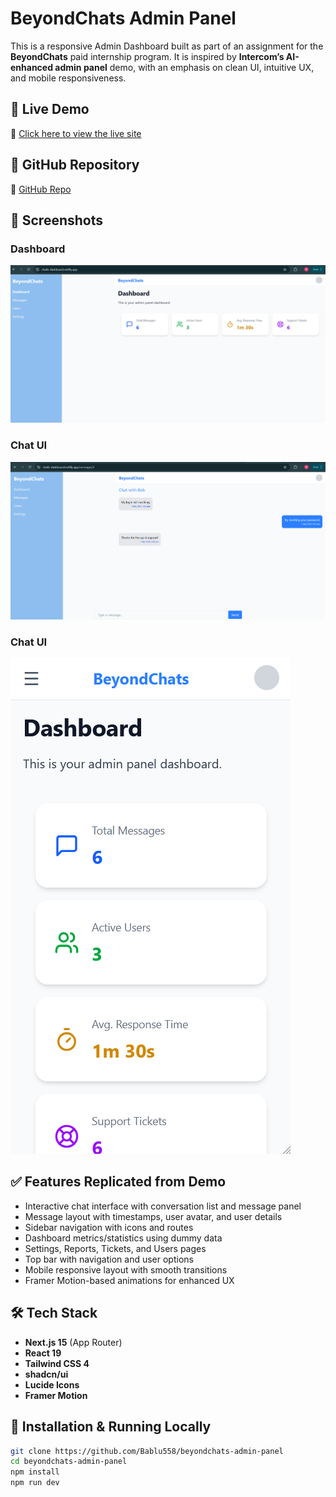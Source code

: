 # BeyondChats Admin Panel

This is a responsive Admin Dashboard built as part of an assignment for the **BeyondChats** paid internship program. It is inspired by **Intercom’s AI-enhanced admin panel** demo, with an emphasis on clean UI, intuitive UX, and mobile responsiveness.

## 🚀 Live Demo

🔗 [Click here to view the live site](https://chatb-dashboard.netlify.app/)

## 📂 GitHub Repository

🔗 [GitHub Repo](https://github.com/Bablu558/beyondchats-admin-panel)

## 📸 Screenshots

### Dashboard
![Dashboard](./public/screenshots/dashboard.png)

### Chat UI
![Chat](./public/screenshots/chat.png)

### Chat UI
![Mobile](./public/screenshots/mobile_view.png)

## ✅ Features Replicated from Demo

- Interactive chat interface with conversation list and message panel
- Message layout with timestamps, user avatar, and user details
- Sidebar navigation with icons and routes
- Dashboard metrics/statistics using dummy data
- Settings, Reports, Tickets, and Users pages
- Top bar with navigation and user options
- Mobile responsive layout with smooth transitions
- Framer Motion-based animations for enhanced UX

## 🛠 Tech Stack

- **Next.js 15** (App Router)
- **React 19**
- **Tailwind CSS 4**
- **shadcn/ui**
- **Lucide Icons**
- **Framer Motion**

## 🧰 Installation & Running Locally

```bash
git clone https://github.com/Bablu558/beyondchats-admin-panel
cd beyondchats-admin-panel
npm install
npm run dev
